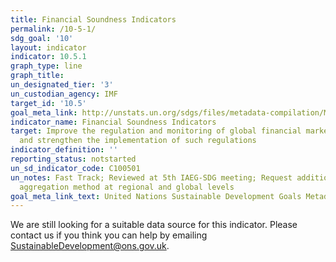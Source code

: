 ```yaml
---
title: Financial Soundness Indicators
permalink: /10-5-1/
sdg_goal: '10'
layout: indicator
indicator: 10.5.1
graph_type: line
graph_title:
un_designated_tier: '3'
un_custodian_agency: IMF
target_id: '10.5'
goal_meta_link: http://unstats.un.org/sdgs/files/metadata-compilation/Metadata-Goal-10.pdf
indicator_name: Financial Soundness Indicators
target: Improve the regulation and monitoring of global financial markets and institutions
  and strengthen the implementation of such regulations
indicator_definition: ''
reporting_status: notstarted
un_sd_indicator_code: C100501
un_notes: Fast Track; Reviewed at 5th IAEG-SDG meeting; Request additional work on
  aggregation method at regional and global levels
goal_meta_link_text: United Nations Sustainable Development Goals Metadata (pdf 564kB)
---
```


We are still looking for a suitable data source for this indicator. Please contact us if you think you can help by emailing <a href="mailto:SustainableDevelopment@ons.gov.uk">SustainableDevelopment@ons.gov.uk</a>.


